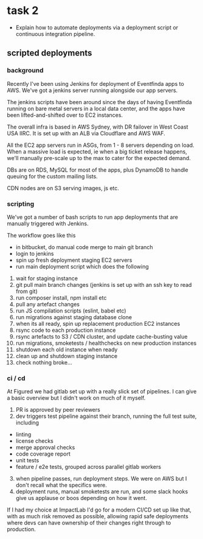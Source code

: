# task 2

* Explain how to automate deployments via a deployment script or continuous integration pipeline.

## scripted deployments

### background 

Recently I've been using Jenkins for deployment of Eventfinda apps to AWS. We've got a jenkins server running alongside our app servers.

The jenkins scripts have been around since the days of having Eventfinda running on bare metal servers in a local data center,
and the apps have been lifted-and-shifted over to EC2 instances.

The overall infra is based in AWS Sydney, with DR failover in West Coast USA IIRC. It is set up with an ALB via Cloudflare and AWS WAF.

All the EC2 app servers run in ASGs, from 1 - 8 servers depending on load. When a massive load is expected, ie when a big ticket release happens,
we'll manually pre-scale up to the max to cater for the expected demand.

DBs are on RDS, MySQL for most of the apps, plus DynamoDB to handle queuing for the custom mailing lists.

CDN nodes are on S3 serving images, js etc.

### scripting

We've got a number of bash scripts to run app deployments that are manually triggered with Jenkins.

The workflow goes like this

* in bitbucket, do manual code merge to main git branch
* login to jenkins
* spin up fresh deployment staging EC2 servers
* run main deployment script which does the following

1. wait for staging instance
2. git pull main branch changes (jenkins is set up with an ssh key to read from git)
3. run composer install, npm install etc
4. pull any artefact changes
5. run JS compilation scripts (eslint, babel etc)
6. run migrations against staging database clone
7. when its all ready, spin up replacement production EC2 instances
8. rsync code to each production instance
9. rsync artefacts to S3 / CDN cluster, and update cache-busting value
10. run migrations, smoketests / healthchecks on new production instances
11. shutdown each old instance when ready
12. clean up and shutdown staging instance
13. check nothing broke...

### ci / cd

At Figured we had gitlab set up with a really slick set of pipelines. I can give a basic overview but I didn't work on much of it myself.

1. PR is approved by peer reviewers
2. dev triggers test pipeline against their branch, running the full test suite, including
 - linting
 - license checks
 - merge approval checks
 - code coverage report
 - unit tests
 - feature / e2e tests, grouped across parallel gitlab workers
3. when pipeline passes, run deployment steps. We were on AWS but I don't recall what the specifics were.
4. deployment runs, manual smoketests are run, and some slack hooks give us applause or boos depending on how it went.

If I had my choice at ImpactLab I'd go for a modern CI/CD set up like that, with as much risk removed as possible, allowing rapid safe deployments
where devs can have ownership of their changes right through to production.
